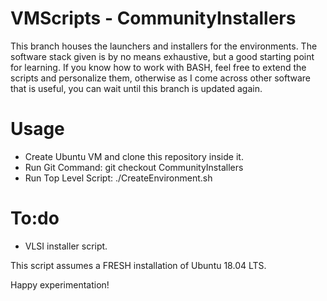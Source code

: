 # VMScripts - CommunityInstallers

This branch houses the launchers and installers for the environments.
The software stack given is by no means exhaustive, but a good starting
point for learning. If you know how to work with BASH, feel free to extend
the scripts and personalize them, otherwise as I come across other software
that is useful, you can wait until this branch is updated again.

# Usage
 - Create Ubuntu VM and clone this repository inside it.
 - Run Git Command: git checkout CommunityInstallers
 - Run Top Level Script: ./CreateEnvironment.sh 

# To:do
 - VLSI installer script.

This script assumes a FRESH installation of Ubuntu 18.04 LTS.

Happy experimentation!


